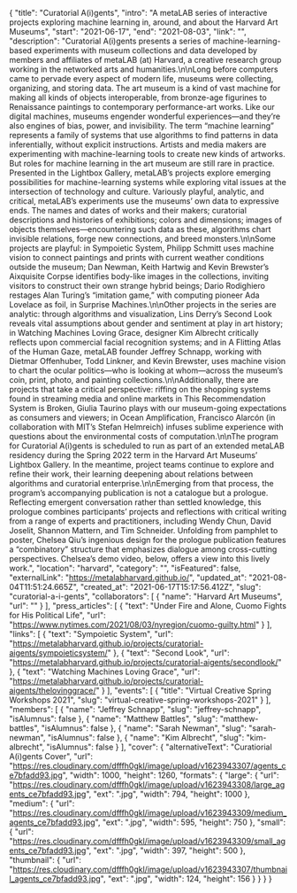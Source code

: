 {
 "title": "Curatorial A(i)gents",
 "intro": "A metaLAB series of interactive projects exploring machine learning in, around, and about the Harvard Art Museums",
 "start": "2021-06-17",
 "end": "2021-08-03",
 "link": "",
 "description": "Curatorial A(i)gents presents a series of machine-learning-based experiments with museum collections and data developed by members and affiliates of metaLAB (at) Harvard, a creative research group working in the networked arts and humanities.\n\nLong before computers came to pervade every aspect of modern life, museums were collecting, organizing, and storing data. The art museum is a kind of vast machine for making all kinds of objects interoperable, from bronze-age figurines to Renaissance paintings to contemporary performance-art works. Like our digital machines, museums engender wonderful experiences—and they’re also engines of bias, power, and invisibility. The term “machine learning” represents a family of systems that use algorithms to find patterns in data inferentially, without explicit instructions. Artists and media makers are experimenting with machine-learning tools to create new kinds of artworks. But roles for machine learning in the art museum are still rare in practice. Presented in the Lightbox Gallery, metaLAB’s projects explore emerging possibilities for machine-learning systems while exploring vital issues at the intersection of technology and culture. Variously playful, analytic, and critical, metaLAB’s experiments use the museums’ own data to expressive ends. The names and dates of works and their makers; curatorial descriptions and histories of exhibitions; colors and dimensions; images of objects themselves—encountering such data as these, algorithms chart invisible relations, forge new connections, and breed monsters.\n\nSome projects are playful: in Sympoietic System, Philipp Schmitt uses machine vision to connect paintings and prints with current weather conditions outside the museum; Dan Newman, Keith Hartwig and Kevin Brewster’s Aixquisite Corpse identifies body-like images in the collections, inviting visitors to construct their own strange hybrid beings; Dario Rodighiero restages Alan Turing’s “imitation game,” with computing pioneer Ada Lovelace as foil, in Surprise Machines.\n\nOther projects in the series are analytic: through algorithms and visualization, Lins Derry’s Second Look reveals vital assumptions about gender and sentiment at play in art history; in Watching Machines Loving Grace, designer Kim Albrecht critically reflects upon commercial facial recognition systems; and in A Flitting Atlas of the Human Gaze, metaLAB founder Jeffrey Schnapp, working with Dietmar Offenhuber, Todd Linkner, and Kevin Brewster, uses machine vision to chart the ocular politics—who is looking at whom—across the museum’s coin, print, photo, and painting collections.\n\nAdditionally, there are projects that take a critical perspective: riffing on the shopping systems found in streaming media and online markets in This Recommendation System is Broken, Giulia Taurino plays with our museum-going expectations as consumers and viewers; in Ocean Amplification, Francisco Alarcón (in collaboration with MIT’s Stefan Helmreich) infuses sublime experience with questions about the environmental costs of computation.\n\nThe program for Curatorial A(i)gents is scheduled to run as part of an extended metaLAB residency during the Spring 2022 term in the Harvard Art Museums’ Lightbox Gallery. In the meantime, project teams continue to explore and refine their work, their learning deepening about relations between algorithms and curatorial enterprise.\n\nEmerging from that process, the program’s accompanying publication is not a catalogue but a prologue. Reflecting emergent conversation rather than settled knowledge, this prologue combines participants’ projects and reflections with critical writing from a range of experts and practitioners, including Wendy Chun, David Joselit, Shannon Mattern, and Tim Schneider. Unfolding from pamphlet to poster, Chelsea Qiu’s ingenious design for the prologue publication features a “combinatory” structure that emphasizes dialogue among cross-cutting perspectives. Chelsea’s demo video, below, offers a view into this lively work.",
 "location": "harvard",
 "category": "",
 "isFeatured": false,
 "externalLink": "https://metalabharvard.github.io/",
 "updated_at": "2021-08-04T11:51:24.665Z",
 "created_at": "2021-06-17T15:17:56.412Z",
 "slug": "curatorial-a-i-gents",
 "collaborators": [
  {
   "name": "Harvard Art Museums",
   "url": ""
  }
 ],
 "press_articles": [
  {
   "text": "Under Fire and Alone, Cuomo Fights for His Political Life",
   "url": "https://www.nytimes.com/2021/08/03/nyregion/cuomo-guilty.html"
  }
 ],
 "links": [
  {
   "text": "Sympoietic System",
   "url": "https://metalabharvard.github.io/projects/curatorial-aigents/sympoieticsystem/"
  },
  {
   "text": "Second Look",
   "url": "https://metalabharvard.github.io/projects/curatorial-aigents/secondlook/"
  },
  {
   "text": "Watching Machines Loving Grace",
   "url": "https://metalabharvard.github.io/projects/curatorial-aigents/thelovinggrace/"
  }
 ],
 "events": [
  {
   "title": "Virtual Creative Spring Workshops 2021",
   "slug": "virtual-creative-spring-workshops-2021"
  }
 ],
 "members": [
  {
   "name": "Jeffrey Schnapp",
   "slug": "jeffrey-schnapp",
   "isAlumnus": false
  },
  {
   "name": "Matthew Battles",
   "slug": "matthew-battles",
   "isAlumnus": false
  },
  {
   "name": "Sarah Newman",
   "slug": "sarah-newman",
   "isAlumnus": false
  },
  {
   "name": "Kim Albrecht",
   "slug": "kim-albrecht",
   "isAlumnus": false
  }
 ],
 "cover": {
  "alternativeText": "Curatiorial A(i)gents Cover",
  "url": "https://res.cloudinary.com/dfffh0gkl/image/upload/v1623943307/agents_ce7bfadd93.jpg",
  "width": 1000,
  "height": 1260,
  "formats": {
   "large": {
    "url": "https://res.cloudinary.com/dfffh0gkl/image/upload/v1623943308/large_agents_ce7bfadd93.jpg",
    "ext": ".jpg",
    "width": 794,
    "height": 1000
   },
   "medium": {
    "url": "https://res.cloudinary.com/dfffh0gkl/image/upload/v1623943309/medium_agents_ce7bfadd93.jpg",
    "ext": ".jpg",
    "width": 595,
    "height": 750
   },
   "small": {
    "url": "https://res.cloudinary.com/dfffh0gkl/image/upload/v1623943309/small_agents_ce7bfadd93.jpg",
    "ext": ".jpg",
    "width": 397,
    "height": 500
   },
   "thumbnail": {
    "url": "https://res.cloudinary.com/dfffh0gkl/image/upload/v1623943307/thumbnail_agents_ce7bfadd93.jpg",
    "ext": ".jpg",
    "width": 124,
    "height": 156
   }
  }
 }
}